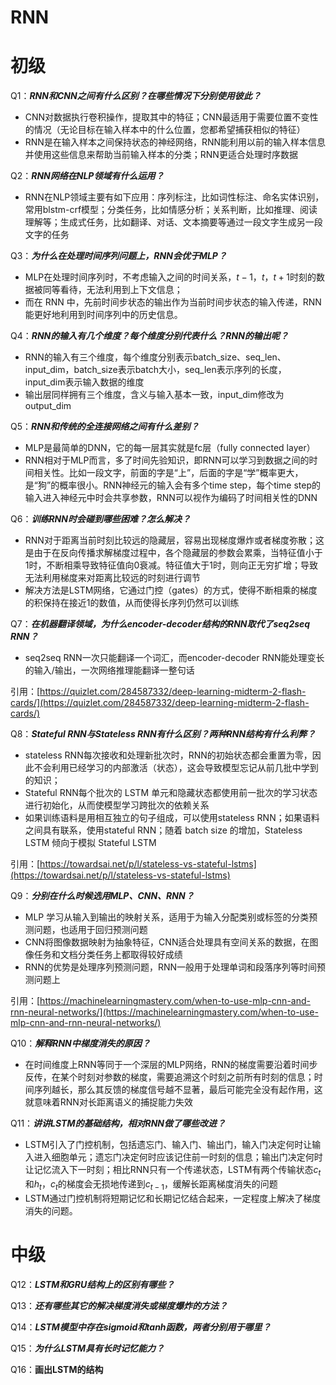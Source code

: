 # RNN

# 初级

Q1：***RNN和CNN之间有什么区别？在哪些情况下分别使用彼此？***

- CNN对数据执行卷积操作，提取其中的特征；CNN最适用于需要位置不变性的情况（无论目标在输入样本中的什么位置，您都希望捕获相似的特征）
- RNN是在输入样本之间保持状态的神经网络，RNN能利用以前的输入样本信息并使用这些信息来帮助当前输入样本的分类；RNN更适合处理时序数据

Q2：***RNN网络在NLP领域有什么运用？***

- RNN在NLP领域主要有如下应用：序列标注，比如词性标注、命名实体识别，常用blstm-crf模型；分类任务，比如情感分析；关系判断，比如推理、阅读理解等；生成式任务，比如翻译、对话、文本摘要等通过一段文字生成另一段文字的任务

Q3：***为什么在处理时间序列问题上，RNN会优于MLP？***

- MLP在处理时间序列时，不考虑输入之间的时间关系，$t-1，t，t+1$时刻的数据被同等看待，无法利用到上下文信息；
- 而在 RNN 中，先前时间步状态的输出作为当前时间步状态的输入传递，RNN能更好地利用到时间序列中的历史信息。

Q4：***RNN的输入有几个维度？每个维度分别代表什么？RNN的输出呢？***

- RNN的输入有三个维度，每个维度分别表示batch_size、seq_len、input_dim，batch_size表示batch大小，seq_len表示序列的长度，input_dim表示输入数据的维度
- 输出层同样拥有三个维度，含义与输入基本一致，input_dim修改为output_dim

Q5：***RNN和传统的全连接网络之间有什么差别？***

- MLP是最简单的DNN，它的每一层其实就是fc层（fully connected layer）
- RNN相对于MLP而言，多了时间先验知识，即RNN可以学习到数据之间的时间相关性。比如一段文字，前面的字是“上”，后面的字是“学”概率更大，是“狗”的概率很小。RNN神经元的输入会有多个time step，每个time step的输入进入神经元中时会共享参数，RNN可以视作为编码了时间相关性的DNN

Q6：***训练RNN时会碰到哪些困难？怎么解决？***

- RNN对于距离当前时刻比较远的隐藏层，容易出现梯度爆炸或者梯度弥散；这是由于在反向传播求解梯度过程中，各个隐藏层的参数会累乘，当特征值小于1时，不断相乘导致特征值向0衰减。特征值大于1时，则向正无穷扩增；导致无法利用梯度来对距离比较远的时刻进行调节
- 解决方法是LSTM网络，它通过门控（gates）的方式，使得不断相乘的梯度的积保持在接近1的数值，从而使得长序列仍然可以训练

Q7：***在机器翻译领域，为什么encoder-decoder结构的RNN取代了seq2seq RNN？***

- seq2seq RNN一次只能翻译一个词汇，而encoder-decoder RNN能处理变长的输入/输出，一次网络推理能翻译一整句话

引用：[https://quizlet.com/284587332/deep-learning-midterm-2-flash-cards/](https://quizlet.com/284587332/deep-learning-midterm-2-flash-cards/)

Q8：***Stateful RNN与Stateless RNN有什么区别？两种RNN结构有什么利弊？***

- stateless RNN每次接收和处理新批次时，RNN的初始状态都会重置为零，因此不会利用已经学习的内部激活（状态），这会导致模型忘记从前几批中学到的知识；
- Stateful RNN每个批次的 LSTM 单元和隐藏状态都使用前一批次的学习状态进行初始化，从而使模型学习跨批次的依赖关系
- 如果训练语料是用相互独立的句子组成，可以使用stateless RNN；如果语料之间具有联系，使用stateful RNN；随着 batch size 的增加，Stateless LSTM 倾向于模拟 Stateful LSTM

引用：[https://towardsai.net/p/l/stateless-vs-stateful-lstms](https://towardsai.net/p/l/stateless-vs-stateful-lstms)

Q9：***分别在什么时候选用MLP、CNN、RNN？***

- MLP 学习从输入到输出的映射关系，适用于为输入分配类别或标签的分类预测问题，也适用于回归预测问题
- CNN将图像数据映射为抽象特征，CNN适合处理具有空间关系的数据，在图像任务和文档分类任务上都取得较好成绩
- RNN的优势是处理序列预测问题，RNN一般用于处理单词和段落序列等时间预测问题上

引用：[https://machinelearningmastery.com/when-to-use-mlp-cnn-and-rnn-neural-networks/](https://machinelearningmastery.com/when-to-use-mlp-cnn-and-rnn-neural-networks/)

Q10：***解释RNN中梯度消失的原因？***

- 在时间维度上RNN等同于一个深层的MLP网络，RNN的梯度需要沿着时间步反传，在某个时刻对参数的梯度，需要追溯这个时刻之前所有时刻的信息；时间序列越长，那么其反馈的梯度信号越不显著，最后可能完全没有起作用，这就意味着RNN对长距离语义的捕捉能力失效

Q11：***讲讲LSTM的基础结构，相对RNN做了哪些改进？***

- LSTM引入了门控机制，包括遗忘门、输入门、输出门，输入门决定何时让输入进入细胞单元；遗忘门决定何时应该记住前一时刻的信息；输出门决定何时让记忆流入下一时刻；相比RNN只有一个传递状态，LSTM有两个传输状态$c_{t}$和$h_{t}$，$c_{t}$的梯度会无损地传递到$c_{t-1}$，缓解长距离梯度消失的问题
- LSTM通过门控机制将短期记忆和长期记忆结合起来，一定程度上解决了梯度消失的问题。

# 中级

Q12：***LSTM和GRU结构上的区别有哪些？***

Q13：*****还有哪些其它的解决梯度消失或梯度爆炸的方法？*****

Q14：***LSTM模型中存在sigmoid和tanh函数，两者分别用于哪里？***

Q15：***为什么LSTM具有长时记忆能力？***

Q16：**画出LSTM的结构**
